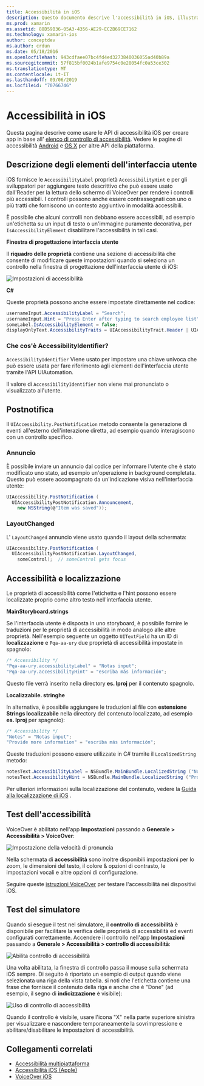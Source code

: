 ```yaml
---
title: Accessibilità in iOS
description: Questo documento descrive l'accessibilità in iOS, illustrando le varie proprietà e funzionalità che è possibile usare per rendere l'applicazione utilizzabile per il maggior numero possibile di utenti.
ms.prod: xamarin
ms.assetid: 88D59B36-05A3-4356-AE29-EC2B69CE7162
ms.technology: xamarin-ios
author: conceptdev
ms.author: crdun
ms.date: 05/18/2016
ms.openlocfilehash: 943cdfaee07bc4fd4ed3273840036055ad40b89a
ms.sourcegitcommit: 57f815bf0024b1afe9754c0e28054fc0a53ce302
ms.translationtype: MT
ms.contentlocale: it-IT
ms.lasthandoff: 09/06/2019
ms.locfileid: "70766746"
---
```

# <a name="accessibility-on-ios"></a>Accessibilità in iOS

Questa pagina descrive come usare le API di accessibilità iOS per creare app in base all' [elenco di controllo di accessibilità](~/cross-platform/app-fundamentals/accessibility.md).
Vedere le pagine di accessibilità [Android](~/android/app-fundamentals/accessibility.md) e [OS X](~/mac/app-fundamentals/accessibility.md) per altre API della piattaforma.

## <a name="describing-ui-elements"></a>Descrizione degli elementi dell'interfaccia utente

iOS fornisce le `AccessibilityLabel` proprietà `AccessibilityHint` e per gli sviluppatori per aggiungere testo descrittivo che può essere usato dall'Reader per la lettura dello schermo di VoiceOver per rendere i controlli più accessibili. I controlli possono anche essere contrassegnati con uno o più tratti che forniscono un contesto aggiuntivo in modalità accessibili.

È possibile che alcuni controlli non debbano essere accessibili, ad esempio un'etichetta su un input di testo o un'immagine puramente decorativa, per `IsAccessibilityElement` disabilitare l'accessibilità in tali casi.

**Finestra di progettazione interfaccia utente**

Il **riquadro delle proprietà** contiene una sezione di accessibilità che consente di modificare queste impostazioni quando si seleziona un controllo nella finestra di progettazione dell'interfaccia utente di iOS:

![](accessibility-images/ios-designer-sml.png "Impostazioni di accessibilità")

**C#**

Queste proprietà possono anche essere impostate direttamente nel codice:

```csharp
usernameInput.AccessibilityLabel = "Search";
usernameInput.Hint = "Press Enter after typing to search employee list";
someLabel.IsAccessibilityElement = false;
displayOnlyText.AccessibilityTraits = UIAccessibilityTrait.Header | UIAccessibilityTrait.Selected;
```

### <a name="what-is-accessibilityidentifier"></a>Che cos'è AccessibilityIdentifier?

`AccessibilityIdentifier` Viene usato per impostare una chiave univoca che può essere usata per fare riferimento agli elementi dell'interfaccia utente tramite l'API UIAutomation.

Il valore di `AccessibilityIdentifier` non viene mai pronunciato o visualizzato all'utente.

<a name="postnotification" />

## <a name="postnotification"></a>Postnotifica

Il `UIAccessibility.PostNotification` metodo consente la generazione di eventi all'esterno dell'interazione diretta, ad esempio quando interagiscono con un controllo specifico.

### <a name="announcement"></a>Annuncio

È possibile inviare un annuncio dal codice per informare l'utente che è stato modificato uno stato, ad esempio un'operazione in background completata. Questo può essere accompagnato da un'indicazione visiva nell'interfaccia utente:

```csharp
UIAccessibility.PostNotification (
  UIAccessibilityPostNotification.Announcement,
    new NSString(@"Item was saved"));
```

### <a name="layoutchanged"></a>LayoutChanged

L' `LayoutChanged` annuncio viene usato quando il layout della schermata:

```csharp
UIAccessibility.PostNotification (
  UIAccessibilityPostNotification.LayoutChanged,
    someControl);  // someControl gets focus
```

## <a name="accessibility-and-localization"></a>Accessibilità e localizzazione

Le proprietà di accessibilità come l'etichetta e l'hint possono essere localizzate proprio come altro testo nell'interfaccia utente.

**MainStoryboard.strings**

Se l'interfaccia utente è disposta in uno storyboard, è possibile fornire le traduzioni per le proprietà di accessibilità in modo analogo alle altre proprietà. Nell'esempio seguente un oggetto `UITextField` ha un ID di **localizzazione** e `Pqa-aa-ury` due proprietà di accessibilità impostate in spagnolo:

```csharp
/* Accessibility */
"Pqa-aa-ury.accessibilityLabel" = "Notas input";
"Pqa-aa-ury.accessibilityHint" = "escriba más información";
```

Questo file verrà inserito nella directory **es. lproj** per il contenuto spagnolo.

**Localizzabile. stringhe**

In alternativa, è possibile aggiungere le traduzioni al file con **estensione Strings localizzabile** nella directory del contenuto localizzato, ad esempio **es. lproj** per spagnolo):

```csharp
/* Accessibility */
"Notes" = "Notas input";
"Provide more information" = "escriba más información";
```

Queste traduzioni possono essere utilizzate in C# tramite il `LocalizedString` metodo:

```csharp
notesText.AccessibilityLabel = NSBundle.MainBundle.LocalizedString ("Notes", "");
notesText.AccessibilityHint = NSBundle.MainBundle.LocalizedString ("Provide more information", "");
```

Per ulteriori informazioni sulla localizzazione del contenuto, vedere la [Guida alla localizzazione di iOS](~/ios/app-fundamentals/localization/index.md) .

<a name="testing" />

## <a name="testing-accessibility"></a>Test dell'accessibilità

VoiceOver è abilitato nell'app **Impostazioni** passando a **Generale > Accessibilità > VoiceOver**:

![](accessibility-images/settings-sml.png "Impostazione della velocità di pronuncia")

Nella schermata di **accessibilità** sono inoltre disponibili impostazioni per lo zoom, le dimensioni del testo, il colore & opzioni di contrasto, le impostazioni vocali e altre opzioni di configurazione.

Seguire queste [istruzioni VoiceOver](https://developer.apple.com/library/ios/technotes/TestingAccessibilityOfiOSApps/TestAccessibilityonYourDevicewithVoiceOver/TestAccessibilityonYourDevicewithVoiceOver.html) per testare l'accessibilità nei dispositivi iOS.

## <a name="simulator-testing"></a>Test del simulatore

Quando si esegue il test nel simulatore, il **controllo di accessibilità** è disponibile per facilitare la verifica delle proprietà di accessibilità ed eventi configurati correttamente. Accendere il controllo nell'app **Impostazioni** passando a **Generale > Accessibilità > controllo di accessibilità**:

![](accessibility-images/settings-inspector-sml.png "Abilita controllo di accessibilità")

Una volta abilitata, la finestra di controllo passa il mouse sulla schermata iOS sempre.
Di seguito è riportato un esempio di output quando viene selezionata una riga della vista tabella. si noti che l'etichetta contiene una frase che fornisce il contenuto della riga e anche che è "Done" (ad esempio, il segno di **indicizzazione** è visibile):

![](accessibility-images/tableview-a11y-sml.png "Uso di controllo di accessibilità")

Quando il controllo è visibile, usare l'icona "X" nella parte superiore sinistra per visualizzare e nascondere temporaneamente la sovrimpressione e abilitare/disabilitare le impostazioni di accessibilità.

## <a name="related-links"></a>Collegamenti correlati

- [Accessibilità multipiattaforma](~/cross-platform/app-fundamentals/accessibility.md)
- [Accessibilità iOS (Apple)](https://developer.apple.com/library/ios/documentation/UserExperience/Conceptual/iPhoneAccessibility/Accessibility_on_iPhone/Accessibility_on_iPhone.html)
- [VoiceOver iOS](http://www.apple.com/accessibility/ios/voiceover/)
